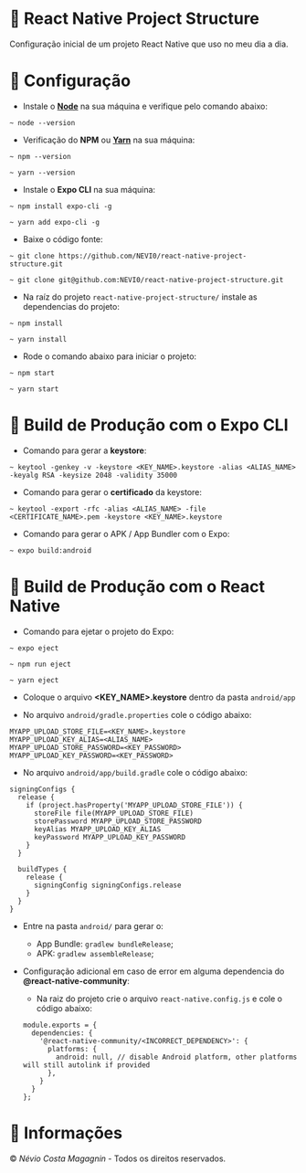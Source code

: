 # :100: React Native Project Structure

Configuração inicial de um projeto React Native que uso no meu dia a dia. 

# :wrench: Configuração

* Instale o **[Node](https://nodejs.org/en/download/ "Clique para baixar o Node!")** na sua máquina e verifique pelo comando abaixo:
```
~ node --version
```

* Verificação do **NPM** ou **[Yarn](https://classic.yarnpkg.com/en/docs/install/#windows-stable "Clique para baixar o Yarn!")** na sua máquina:
````
~ npm --version

~ yarn --version
````

* Instale o **Expo CLI** na sua máquina:
````
~ npm install expo-cli -g

~ yarn add expo-cli -g
```` 

* Baixe o código fonte:
```
~ git clone https://github.com/NEVI0/react-native-project-structure.git

~ git clone git@github.com:NEVI0/react-native-project-structure.git
```

* Na raíz do projeto `react-native-project-structure/` instale as dependencias do projeto:
````
~ npm install

~ yarn install
````

* Rode o comando abaixo para iniciar o projeto:
```
~ npm start

~ yarn start
```

# :rocket: Build de Produção com o Expo CLI

* Comando para gerar a **keystore**:
```
~ keytool -genkey -v -keystore <KEY_NAME>.keystore -alias <ALIAS_NAME> -keyalg RSA -keysize 2048 -validity 35000
```

* Comando para gerar o **certificado** da keystore:
```
~ keytool -export -rfc -alias <ALIAS_NAME> -file <CERTIFICATE_NAME>.pem -keystore <KEY_NAME>.keystore
```

* Comando para gerar o APK / App Bundler com o Expo:
```
~ expo build:android
```

# :rocket: Build de Produção com o React Native

* Comando para ejetar o projeto do Expo:
```
~ expo eject

~ npm run eject

~ yarn eject
```

* Coloque o arquivo **<KEY_NAME>.keystore** dentro da pasta `android/app`

* No arquivo `android/gradle.properties` cole o código abaixo:
```
MYAPP_UPLOAD_STORE_FILE=<KEY_NAME>.keystore
MYAPP_UPLOAD_KEY_ALIAS=<ALIAS_NAME>
MYAPP_UPLOAD_STORE_PASSWORD=<KEY_PASSWORD>
MYAPP_UPLOAD_KEY_PASSWORD=<KEY_PASSWORD>
```

* No arquivo `android/app/build.gradle` cole o código abaixo:
```
signingConfigs {
  release {
    if (project.hasProperty('MYAPP_UPLOAD_STORE_FILE')) {
	  storeFile file(MYAPP_UPLOAD_STORE_FILE)
	  storePassword MYAPP_UPLOAD_STORE_PASSWORD
	  keyAlias MYAPP_UPLOAD_KEY_ALIAS
	  keyPassword MYAPP_UPLOAD_KEY_PASSWORD
	}
  }

  buildTypes {
    release {
	  signingConfig signingConfigs.release
	}
  }
}
```

* Entre na pasta `android/` para gerar o:
  * App Bundle: `gradlew bundleRelease`;
  * APK: `gradlew assembleRelease`;

* Configuração adicional em caso de error em alguma dependencia do **@react-native-community**:
	* Na raiz do projeto crie o arquivo `react-native.config.js` e cole o código abaixo:
	```
	module.exports = {
	  dependencies: {
	    '@react-native-community/<INCORRECT_DEPENDENCY>': {
		  platforms: {
		    android: null, // disable Android platform, other platforms will still autolink if provided
		  },
		}
	  }
	};
	```

# :pushpin: Informações

:copyright: *Névio Costa Magagnin* - Todos os direitos reservados.
